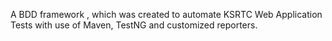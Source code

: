 A BDD framework , which was created to automate KSRTC Web Application Tests with use of Maven, TestNG and customized reporters.
